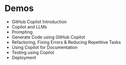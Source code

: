 # Demos 

- GitHub Copilot Introduction​
- Copilot and LLMs
- Prompting
- Generate Code using GitHub Copilot​
- Refactoring, Fixing Errors ​& Reducing Repetitive Tasks​
- Using Copilot for Documentation​
- Testing using Copilot​
- Deployment

